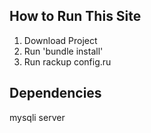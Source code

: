 ## How to Run This Site


1. Download Project
2. Run 'bundle install'
3. Run rackup config.ru


## Dependencies
mysqli server
